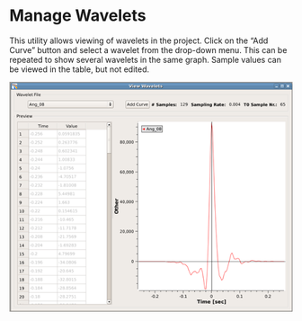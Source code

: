 # Manage Wavelets

This utility allows viewing of wavelets in the project. Click on the “Add Curve” button and select a wavelet from the drop-down menu. This can be repeated to show several wavelets in the same graph. Sample values can be viewed in the table, but not edited.

![](../.gitbook/assets/005_utilities-and-setting.png)

